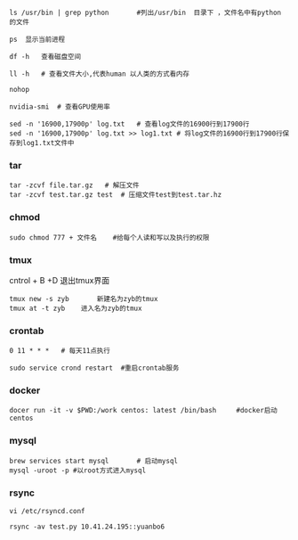 

```shell
ls /usr/bin | grep python		#列出/usr/bin  目录下 ，文件名中有python 的文件 

ps  显示当前进程

df -h   查看磁盘空间

ll -h   # 查看文件大小,代表human 以人类的方式看内存

nohop

nvidia-smi	# 查看GPU使用率

sed -n '16900,17900p' log.txt   # 查看log文件的16900行到17900行
sed -n '16900,17900p' log.txt >> log1.txt # 将log文件的16900行到17900行保存到log1.txt文件中
```

### tar

```shell
tar -zcvf file.tar.gz	# 解压文件
tar -zcvf test.tar.gz test  # 压缩文件test到test.tar.hz
```

### chmod

```shell
sudo chmod 777 + 文件名	#给每个人读和写以及执行的权限
```

### tmux 

cntrol + B +D    退出tmux界面

```shell
tmux new -s zyb       新建名为zyb的tmux
tmux at -t zyb    进入名为zyb的tmux
```

### crontab

```shell
0 11 * * *   # 每天11点执行

sudo service crond restart 	#重启crontab服务
```

### docker

```shell
docer run -it -v $PWD:/work centos: latest /bin/bash     #docker启动centos
```

### mysql

```shell
brew services start mysql		# 启动mysql
mysql -uroot -p	#以root方式进入mysql
```

### rsync

```shell
vi /etc/rsyncd.conf

rsync -av test.py 10.41.24.195::yuanbo6
```



